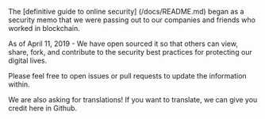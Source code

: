 The [definitive guide to online security] (/docs/README.md) began as a security memo that we were passing out to our companies and friends who worked in blockchain.

As of April 11, 2019 - We have open sourced it so that others can view, share, fork, and contribute to the security best practices for protecting our digital lives.
 
Please feel free to open issues or pull requests to update the information within.

We are also asking for translations! If you want to translate, we can give you credit here in Github.
